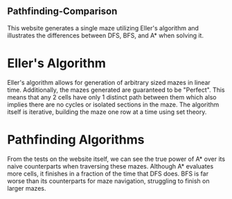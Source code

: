 ## Pathfinding-Comparison
This website generates a single maze utilizing Eller's algorithm and illustrates the differences between DFS, BFS, and A* when solving it. 

# Eller's Algorithm
Eller's algorithm allows for generation of arbitrary sized mazes in linear time. Additionally, the mazes generated are guaranteed to be "Perfect". This means that any 2 cells have only 1 distinct path between them which also implies there are no cycles or isolated sections in the maze. The algorithm itself is iterative, building the maze one row at a time using set theory.

# Pathfinding Algorithms
From the tests on the website itself, we can see the true power of A* over its naive counterparts when traversing these mazes. Although A* evaluates more cells, it finishes in a fraction of the time that DFS does. BFS is far worse than its counterparts for maze navigation, struggling to finish on larger mazes. 
 

